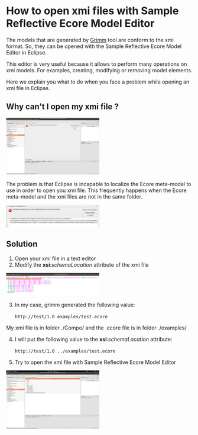 # How to open xmi files with Sample Reflective Ecore Model Editor

The models that are generated by [Grimm](https://github.com/ferdjoukh/grimm) tool are conform to the xmi format. So, they can be opened with the Sample Reflective Ecore Model Editor in Eclipse.

This editor is very useful because it allows to perform many operations on xmi models. For examples, creating, modifying or removing model elements.

Here we explain you what to do when you face a problem while opening an xmi file in Eclipse.

## Why can't I open my xmi file ?

<img src="img/problem-open-xmi-model-in-Eclipse.png" alt="Problem while opening an XMI file in Eclipse" width="50%" />

The problem is that Eclipse is incapable to localize the Ecore meta-model to use in order to open you xmi file. This frequently happens when the Ecore meta-model and the xmi files are not in the same folder.

<img src="img/error-message-xmi-file.png" alt="Error message while opening an XMI file in Eclipse" width="50%" />

## Solution

1. Open your xmi file in a text editor
2. Modify the **xsi**:*schemaLocation* attribute of the xmi file

<img src="img/xmi-file-text-editor1.png" alt="Modify the xsi:schemaLocation attribute of xmi files" width="50%" />

3. In my case, grimm generated the following value:

	`http://test/1.0 examples/test.ecore`

My xmi file is in folder ./Compo/ and the .ecore file is in folder ./examples/

4. I will put the following value to the **xsi**:*schemaLocation* attribute:

	`http://test/1.0 ../examples/test.ecore`

5. Try to open the xmi file with Sample Reflective Ecore Model Editor

<img src="img/xmi-opened-in-eclipse.png" alt="XMI file opened with Sample Reflective Ecore Model Editor" width="50%" />

